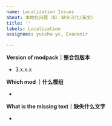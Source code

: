 ```yaml
---
name: Localization Issues
about: 本地化问题（如：缺失汉化/英文）
title: ''
labels: Localization
assignees: yuesha-yc, Evanenir

---
```


**Version of modpack｜整合包版本**

- 3.x.x.x

**Which mod ｜什么模组**

- 

**What is the missing text｜缺失什么文字**

- 